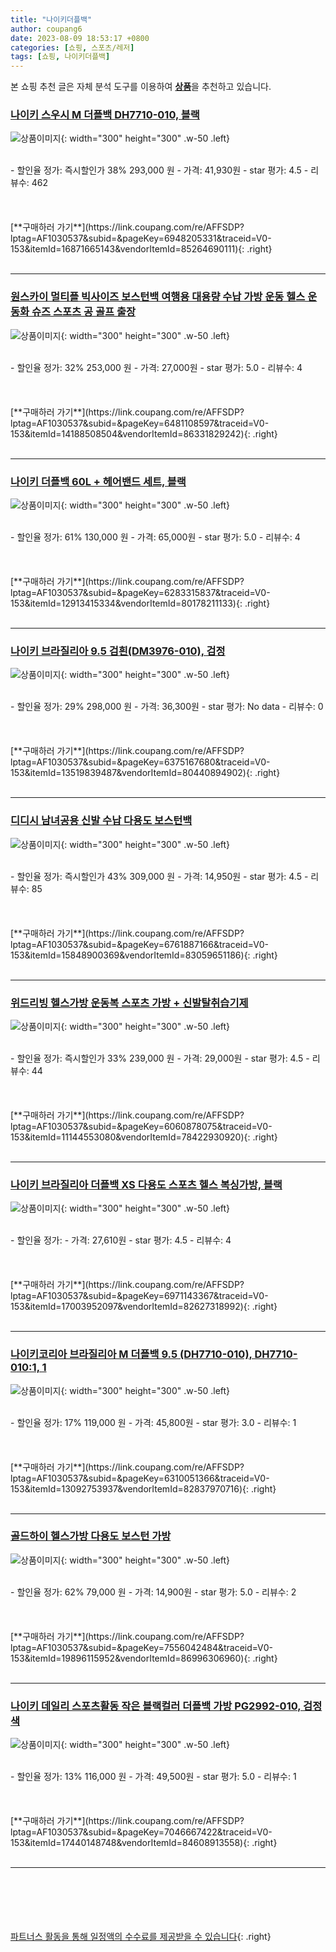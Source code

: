 ```yaml
---
title: "나이키더플백"
author: coupang6
date: 2023-08-09 18:53:17 +0800
categories: [쇼핑, 스포츠/레저]
tags: [쇼핑, 나이키더플백]
---
```


본 쇼핑 추천 글은 자체 분석 도구를 이용하여 [**상품**](https://link.coupang.com/a/bao1ui)을 추천하고 있습니다.

### [나이키 스우시 M 더플백 DH7710-010, 블랙](https://link.coupang.com/re/AFFSDP?lptag=AF1030537&subid=&pageKey=6948205331&traceid=V0-153&itemId=16871665143&vendorItemId=85264690111)

![상품이미지](https://thumbnail8.coupangcdn.com/thumbnails/remote/230x230ex/image/vendor_inventory/8ec9/69593bfeb5541bb84f9649a84bfbf156df9f2afde8eba56336d62fe5e71b.jpg){: width="300" height="300" .w-50 .left}


<br>
- 할인율 정가: 즉시할인가 38%  293,000   원
- 가격: 41,930원
- star 평가: 4.5
- 리뷰수: 462
<br>
<br>
<br>
<br>
[**구매하러 가기**](https://link.coupang.com/re/AFFSDP?lptag=AF1030537&subid=&pageKey=6948205331&traceid=V0-153&itemId=16871665143&vendorItemId=85264690111){: .right}
<br>
<br>

---

### [원스카이 멀티플 빅사이즈 보스턴백 여행용 대용량 수납 가방 운동 헬스 운동화 슈즈 스포츠 공 골프 출장](https://link.coupang.com/re/AFFSDP?lptag=AF1030537&subid=&pageKey=6481108597&traceid=V0-153&itemId=14188508504&vendorItemId=86331829242)

![상품이미지](https://thumbnail10.coupangcdn.com/thumbnails/remote/230x230ex/image/vendor_inventory/cea1/2caf506b0724a2e8a2bac0a82b013ab25a4cc46b89fb35adf5ca8bdf3c20.jpg){: width="300" height="300" .w-50 .left}


<br>
- 할인율 정가: 32%  253,000   원
- 가격: 27,000원
- star 평가: 5.0
- 리뷰수: 4
<br>
<br>
<br>
<br>
[**구매하러 가기**](https://link.coupang.com/re/AFFSDP?lptag=AF1030537&subid=&pageKey=6481108597&traceid=V0-153&itemId=14188508504&vendorItemId=86331829242){: .right}
<br>
<br>

---

### [나이키 더플백 60L + 헤어밴드 세트, 블랙](https://link.coupang.com/re/AFFSDP?lptag=AF1030537&subid=&pageKey=6283315837&traceid=V0-153&itemId=12913415334&vendorItemId=80178211133)

![상품이미지](https://thumbnail9.coupangcdn.com/thumbnails/remote/230x230ex/image/retail/images/2353324789480222-aaf21ff9-5e74-49dd-9e99-1f6dad1086c7.jpg){: width="300" height="300" .w-50 .left}


<br>
- 할인율 정가: 61%  130,000   원
- 가격: 65,000원
- star 평가: 5.0
- 리뷰수: 4
<br>
<br>
<br>
<br>
[**구매하러 가기**](https://link.coupang.com/re/AFFSDP?lptag=AF1030537&subid=&pageKey=6283315837&traceid=V0-153&itemId=12913415334&vendorItemId=80178211133){: .right}
<br>
<br>

---

### [나이키 브라질리아 9.5 검흰(DM3976-010), 검정](https://link.coupang.com/re/AFFSDP?lptag=AF1030537&subid=&pageKey=6375167680&traceid=V0-153&itemId=13519839487&vendorItemId=80440894902)

![상품이미지](https://thumbnail9.coupangcdn.com/thumbnails/remote/230x230ex/image/vendor_inventory/acb3/06e677a52e79992680d8eecffe69b253dfe837b46a5ec6bf87342f2f74cf.jpg){: width="300" height="300" .w-50 .left}


<br>
- 할인율 정가: 29%  298,000   원
- 가격: 36,300원
- star 평가: No data
- 리뷰수: 0
<br>
<br>
<br>
<br>
[**구매하러 가기**](https://link.coupang.com/re/AFFSDP?lptag=AF1030537&subid=&pageKey=6375167680&traceid=V0-153&itemId=13519839487&vendorItemId=80440894902){: .right}
<br>
<br>

---

### [디디시 남녀공용 신발 수납 다용도 보스턴백](https://link.coupang.com/re/AFFSDP?lptag=AF1030537&subid=&pageKey=6761887166&traceid=V0-153&itemId=15848900369&vendorItemId=83059651186)

![상품이미지](https://thumbnail7.coupangcdn.com/thumbnails/remote/230x230ex/image/retail/images/3402470043075944-c6ccf53b-d811-426d-b885-3612e4084b3f.png){: width="300" height="300" .w-50 .left}


<br>
- 할인율 정가: 즉시할인가 43%  309,000   원
- 가격: 14,950원
- star 평가: 4.5
- 리뷰수: 85
<br>
<br>
<br>
<br>
[**구매하러 가기**](https://link.coupang.com/re/AFFSDP?lptag=AF1030537&subid=&pageKey=6761887166&traceid=V0-153&itemId=15848900369&vendorItemId=83059651186){: .right}
<br>
<br>

---

### [위드리빙 헬스가방 운동복 스포츠 가방 + 신발탈취습기제](https://link.coupang.com/re/AFFSDP?lptag=AF1030537&subid=&pageKey=6060878075&traceid=V0-153&itemId=11144553080&vendorItemId=78422930920)

![상품이미지](https://thumbnail9.coupangcdn.com/thumbnails/remote/230x230ex/image/retail/images/5307265703520998-d040f7a0-42f6-41f0-9108-03a3bf8d3701.jpg){: width="300" height="300" .w-50 .left}


<br>
- 할인율 정가: 즉시할인가 33%  239,000   원
- 가격: 29,000원
- star 평가: 4.5
- 리뷰수: 44
<br>
<br>
<br>
<br>
[**구매하러 가기**](https://link.coupang.com/re/AFFSDP?lptag=AF1030537&subid=&pageKey=6060878075&traceid=V0-153&itemId=11144553080&vendorItemId=78422930920){: .right}
<br>
<br>

---

### [나이키 브라질리아 더플백 XS 다용도 스포츠 헬스 복싱가방, 블랙](https://link.coupang.com/re/AFFSDP?lptag=AF1030537&subid=&pageKey=6971143367&traceid=V0-153&itemId=17003952097&vendorItemId=82627318992)

![상품이미지](https://thumbnail10.coupangcdn.com/thumbnails/remote/230x230ex/image/vendor_inventory/41c1/8935c71cb2de7ca67949d69ce20ebc9c593f967a70d2a04bf90d808b4c3f.jpg){: width="300" height="300" .w-50 .left}


<br>
- 할인율 정가: 
- 가격: 27,610원
- star 평가: 4.5
- 리뷰수: 4
<br>
<br>
<br>
<br>
[**구매하러 가기**](https://link.coupang.com/re/AFFSDP?lptag=AF1030537&subid=&pageKey=6971143367&traceid=V0-153&itemId=17003952097&vendorItemId=82627318992){: .right}
<br>
<br>

---

### [나이키코리아 브라질리아 M 더플백 9.5 (DH7710-010), DH7710-010:1, 1](https://link.coupang.com/re/AFFSDP?lptag=AF1030537&subid=&pageKey=6310051366&traceid=V0-153&itemId=13092753937&vendorItemId=82837970716)

![상품이미지](https://thumbnail9.coupangcdn.com/thumbnails/remote/230x230ex/image/vendor_inventory/3deb/fd7ca2ebdc83a379291a90604e1473dc8c3f8689e5bae66760b8fd773530.jpg){: width="300" height="300" .w-50 .left}


<br>
- 할인율 정가: 17%  119,000   원
- 가격: 45,800원
- star 평가: 3.0
- 리뷰수: 1
<br>
<br>
<br>
<br>
[**구매하러 가기**](https://link.coupang.com/re/AFFSDP?lptag=AF1030537&subid=&pageKey=6310051366&traceid=V0-153&itemId=13092753937&vendorItemId=82837970716){: .right}
<br>
<br>

---

### [골드하이 헬스가방 다용도 보스턴 가방](https://link.coupang.com/re/AFFSDP?lptag=AF1030537&subid=&pageKey=7556042484&traceid=V0-153&itemId=19896115952&vendorItemId=86996306960)

![상품이미지](https://thumbnail9.coupangcdn.com/thumbnails/remote/230x230ex/image/vendor_inventory/58fa/a2ef8cb277918e750b8575f112f1f33bada6a33c66a164412e3bc323d899.jpg){: width="300" height="300" .w-50 .left}


<br>
- 할인율 정가: 62%  79,000   원
- 가격: 14,900원
- star 평가: 5.0
- 리뷰수: 2
<br>
<br>
<br>
<br>
[**구매하러 가기**](https://link.coupang.com/re/AFFSDP?lptag=AF1030537&subid=&pageKey=7556042484&traceid=V0-153&itemId=19896115952&vendorItemId=86996306960){: .right}
<br>
<br>

---

### [나이키 데일리 스포츠활동 작은 블랙컬러 더플백 가방 PG2992-010, 검정색](https://link.coupang.com/re/AFFSDP?lptag=AF1030537&subid=&pageKey=7046667422&traceid=V0-153&itemId=17440148748&vendorItemId=84608913558)

![상품이미지](https://thumbnail6.coupangcdn.com/thumbnails/remote/230x230ex/image/vendor_inventory/3fe2/78972e969499c5dc654afed32b4ef74dfb94da25fd2991650fa9dc038a3e.JPG){: width="300" height="300" .w-50 .left}


<br>
- 할인율 정가: 13%  116,000   원
- 가격: 49,500원
- star 평가: 5.0
- 리뷰수: 1
<br>
<br>
<br>
<br>
[**구매하러 가기**](https://link.coupang.com/re/AFFSDP?lptag=AF1030537&subid=&pageKey=7046667422&traceid=V0-153&itemId=17440148748&vendorItemId=84608913558){: .right}
<br>
<br>

---
<br><br><br><br><br> [파트너스 활동을 통해 일정액의 수수료를 제공받을 수 있습니다](https://link.coupang.com/a/bao1ui){: .right}